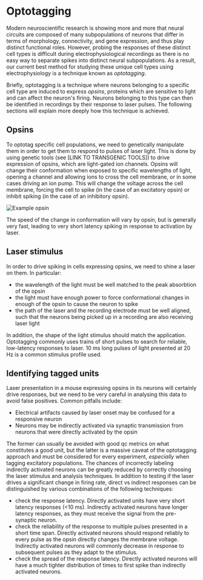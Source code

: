 # Optotagging

Modern neuroscientific research is showing more and more that neural circuits are composed of many subpopulations of neurons that differ in terms of morphology, connectivity, and gene expression, and thus play distinct functional roles. However, probing the responses of these distinct cell types is difficult during electrophysiological recordings as there is no easy way to separate spikes into distinct neural subpopulations. As a result, our current best method for studying these unique cell types using electrophysiology is a technique known as *optotagging*.

Briefly, optotagging is a technique where neurons belonging to a specific cell type are induced to express *opsins*, proteins which are sensitive to light and can affect the neuron's firing. Neurons belonging to this type can then be identified in recordings by their response to laser pulses. The following sections will explain more deeply how this technique is achieved.

## Opsins

To optotag specific cell populations, we need to genetically manipulate them in order to get them to respond to pulses of laser light. This is done by using genetic tools (see [LINK TO TRANSGENIC TOOLS]) to drive expression of opsins, which are light-gated ion channels. Opsins will change their conformation when exposed to specific wavelengths of light, opening a channel and allowing ions to cross the cell membrane, or in some cases driving an ion pump. This will change the voltage across the cell membrane, forcing the cell to spike (in the case of an excitatory opsin) or inhibit spiking (in the case of an inhibitory opsin).

![Example opsin](/images/channelrhodopsin.png)

The speed of the change in conformation will vary by opsin, but is generally very fast, leading to very short latency spiking in response to activation by laser.

## Laser stimulus

In order to drive spiking in cells expressing opsins, we need to shine a laser on them. In particular:
* the wavelength of the light must be well matched to the peak absorbtion of the opsin
* the light must have enough power to force conformational changes in enough of the opsin to cause the neuron to spike
* the path of the laser and the recording electrode must be well aligned, such that the neurons being picked up in a recording are also receiving laser light

In addition, the shape of the light stimulus should match the application. Optotagging commonly uses trains of short pulses to search for reliable, low-latency responses to laser. 10 ms long pulses of light presented at 20 Hz is a common stimulus profile used.

## Identifying tagged units

Laser presentation in a mouse expressing opsins in its neurons will certainly drive responses, but we need to be very careful in analysing this data to avoid false positives. Common pitfalls include:
* Electrical artifacts caused by laser onset may be confused for a responsive neuron
* Neurons may be indirectly activated via synaptic transmission from neurons that were directly activated by the opsin

The former can usually be avoided with good qc metrics on what constitutes a good unit, but the latter is a massive caveat of the optotagging approach and must be considered for every experiment, *especially* when tagging excitatory populations. The chances of incorrectly labeling indirectly activated neurons can be greatly reduced by correctly choosing the laser stimulus and analysis techniques. In addition to testing if the laser drives a significant change in firing rate, direct vs indirect responses can be distinguished by various combinations of the following techniques:
* check the response latency. Directly activated units have very short latency responses (<10 ms). Indirectly activated neurons have longer latency responses, as they must receive the signal from the pre-synaptic neuron.
* check the reliability of the response to multiple pulses presented in a short time span. Directly activated neurons should respond reliably to every pulse as the opsin directly changes the membrane voltage. Indirectly activated neurons will commonly decrease in response to subsequent pulses as they adapt to the stimulus.
* check the spread of the response latency. Directly activated neurons will have a much tighter distribution of times to first spike than indirectly activated neurons.
